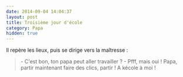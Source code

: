 ```yaml
---
date: 2014-09-04 14:04:37
layout: post
title: Troisième jour d'école
category: Papa
hidden: true
---
```


Il repère les lieux, puis se dirige vers la maîtresse :

> \- C'est bon, ton papa peut aller travailler ?
> \- Pfff, mais oui ! Papa, partir maintenant faire des clics, partir ! A kécole à moi !

